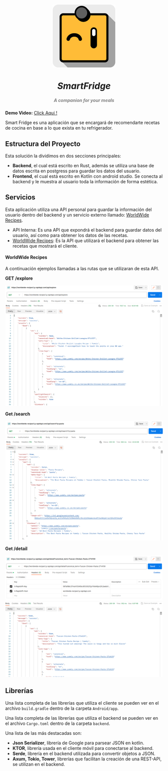 <div align = "center">
  <img src="./mockups/Logo.png" width="200px"><h1 align="center"> 
  <h1 align="center" style="font-style:italic;">
  SmartFridge</h1>
    <h5 align="center"> <i style="color:grey;"> 
   A companion for your meals</i> </h5>
</div>

**Demo Video:** [Click Aqui !](https://youtu.be/JOmiLFdczcg?si=IRQpJqVgeiemvmnV)



Smart Fridge es una aplicación que se encargará de recomendarte recetas de cocina en base a lo que exista en tu refrigerador.

## Estructura del Proyecto

Esta solución la dividimos en dos secciones principales:

- **Backend**, el cual está escrito en Rust, además se utiliza una base de datos escrita en postgress para guardar los datos del usuario.
- **Frontend**, el cual está escrito en Kotlin con android studio. Se conecta al backend y le muestra al usuario toda la información de forma estética.

## Servicios

Esta aplicación utiliza una API personal para guardar la información del usuario dentro del backend y un servicio externo llamado: [WorldWide Recipes](https://rapidapi.com/ptwebsolution/api/worldwide-recipes1/).

- API Interna: Es una API que expondrá el backend para guardar datos del usuario, así como para obtener los datos de las recetas.
- [WorldWide Recipes](https://rapidapi.com/ptwebsolution/api/worldwide-recipes1/): Es la API que utilizará el backend para obtener las recetas que mostrará el cliente.

#### WorldWide Recipes

A continuación ejemplos llamadas a las rutas que se utilizaran de esta API.

**GET /explore**

![](./media/exploreRequestExample.png)

**Get /search**

![](./media/searchRequestExample.png)

**Get /detail**

![](./media/detailRequestExample.png)

## Librerías

Una lista completa de las librerías que utiliza el cliente se pueden ver en el archivo `build.gradle` dentro de la carpeta `Android/app`.

Una lista completa de las librerías que utiliza el backend se pueden ver en el archivo `Cargo.toml` dentro de la carpeta `backend`.

Una lista de las más destacadas son:

- **Json Serializer**, librería de Google para parsear JSON en kotlin.
- **KTOR**, librería usada en el cliente móvil para conectarse al backend.
- **Serde**, librería en el backend utilizada para convertir objetos a JSON.
- **Axum, Tokio, Tower**, librerías que facilitan la creación de una REST-API, se utilizan en el backend.
